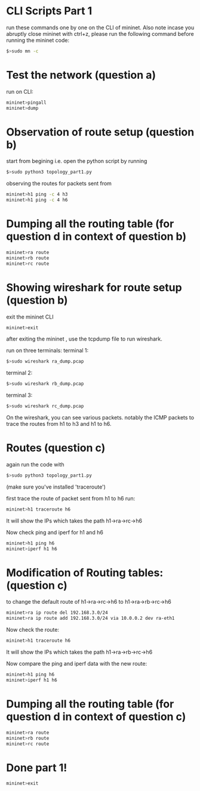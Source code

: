 # CLI Scripts Part 1
run these commands one by one on the CLI of mininet.
Also note incase you abruptly close mininet with ctrl+z,
please run the following command before running the mininet code:
```bash
$>sudo mn -c
```

# Test the network (question a)

run on CLI: 
```bash
mininet>pingall
mininet>dump
```

# Observation of route setup (question b)
start from begining i.e. open the python script by running 
```bash
$>sudo python3 topology_part1.py
```
observing the routes for packets sent from 
```bash
mininet>h1 ping -c 4 h3 
mininet>h1 ping -c 4 h6
```
# Dumping all the routing table (for question d in context of question b)
```bash
mininet>ra route
mininet>rb route
mininet>rc route
```
# Showing wireshark for route setup (question b)
exit the mininet CLI 
```bash
mininet>exit
```
after exiting the mininet , use the tcpdump file to run wireshark.

run on three terminals: 
terminal 1:
```bash
$>sudo wireshark ra_dump.pcap
```
terminal 2:
```bash
$>sudo wireshark rb_dump.pcap
```
terminal 3:
```bash
$>sudo wireshark rc_dump.pcap
```
On the wireshark, you can see various packets.
notably the ICMP packets to trace the routes from h1 to h3 and h1 to h6.

# Routes (question c)
again run the code with
```bash
$>sudo python3 topology_part1.py
```
(make sure you've installed 'traceroute')

first trace the route of packet sent from h1 to h6
run: 
```bash
mininet>h1 traceroute h6
```
It will show the IPs which takes the path h1->ra->rc->h6

Now check ping and iperf for h1 and h6
```bash
mininet>h1 ping h6
mininet>iperf h1 h6
```


# Modification of Routing tables: (question c)
to change the default route of h1->ra->rc->h6 to h1->ra->rb->rc->h6
```bash
mininet>ra ip route del 192.168.3.0/24
mininet>ra ip route add 192.168.3.0/24 via 10.0.0.2 dev ra-eth1
```

Now check the route:
```bash
mininet>h1 traceroute h6
```
It will show the IPs which takes the path h1->ra->rb->rc->h6

Now compare the ping and iperf data with the new route:
```bash
mininet>h1 ping h6
mininet>iperf h1 h6
```

# Dumping all the routing table (for question d in context of question c)
```bash
mininet>ra route
mininet>rb route
mininet>rc route
```

# Done part 1!
```bash
mininet>exit
```





